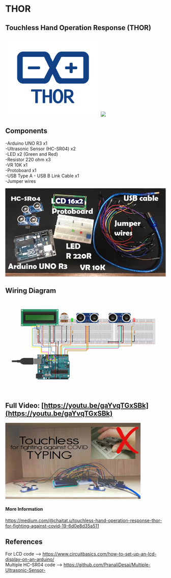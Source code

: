 # THOR
## Touchless Hand Operation Response (THOR)
<p align="left">
  <img width="300" src="/images/logo.png"><img width="400" src="/images/sample.gif">
</p>

## Components
-Arduino UNO R3 x1 <br />
-Ultrasonic Sensor (HC-SR04) x2 <br />
-LED x2 (Green and Red) <br />
-Resistor 220 ohm x3 <br />
-VR 10K x1 <br />
-Protoboard x1 <br />
-USB Type A - USB B Link Cable x1 <br />
-Jumper wires
<p align="left">
  <img width="800" src="/images/components.png">
</p>

## Wiring Diagram
<p align="left">
  <img width="800" src="/images/circuit.png">
</p>

## Full Video: [https://youtu.be/gaYvqTGxSBk](https://youtu.be/gaYvqTGxSBk)
[<img src="/images/tn.jpg" width="425"/>](https://youtu.be/gaYvqTGxSBk)

#### More Information
https://medium.com/@chaitat.u/touchless-hand-operation-response-thor-for-fighting-against-covid-19-6d0e8d35a511


## References

For LCD code --> https://www.circuitbasics.com/how-to-set-up-an-lcd-display-on-an-arduino/ <br />
Multiple HC-SR04 code --> https://github.com/PranaliDesai/Multiple-Ultrasonic-Sensor-
